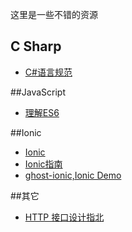 这里是一些不错的资源
## C Sharp
- [C#语言规范](http://www.cnblogs.com/forerunner/p/csls5-1-introduction.html)

##JavaScript
- [理解ES6](https://github.com/lenville/understandinges6)

##Ionic
- [Ionic](https://github.com/driftyco/ionic)
- [Ionic指南](https://github.com/ychow/ionic-guide)
- [ghost-ionic,Ionic Demo](https://github.com/ghost-client/ghost-ionic)

##其它
- [HTTP 接口设计指北](https://github.com/bolasblack/http-api-guide)
